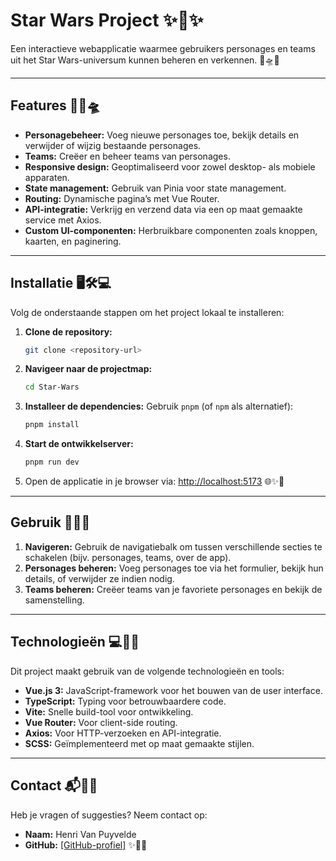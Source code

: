 # Star Wars Project ✨🌌✨

Een interactieve webapplicatie waarmee gebruikers personages en teams uit het Star Wars-universum kunnen beheren en verkennen. 🌟🛸✨

---

## Features 🚀🌠🛸

- **Personagebeheer:** Voeg nieuwe personages toe, bekijk details en verwijder of wijzig bestaande personages.
- **Teams:** Creëer en beheer teams van personages.
- **Responsive design:** Geoptimaliseerd voor zowel desktop- als mobiele apparaten.
- **State management:** Gebruik van Pinia voor state management.
- **Routing:** Dynamische pagina’s met Vue Router.
- **API-integratie:** Verkrijg en verzend data via een op maat gemaakte service met Axios.
- **Custom UI-componenten:** Herbruikbare componenten zoals knoppen, kaarten, en paginering.

---

## Installatie 🖥️🛠️💻

Volg de onderstaande stappen om het project lokaal te installeren:

1. **Clone de repository:**

   ```bash
   git clone <repository-url>
   ```

2. **Navigeer naar de projectmap:**

   ```bash
   cd Star-Wars
   ```

3. **Installeer de dependencies:**
   Gebruik `pnpm` (of `npm` als alternatief):

   ```bash
   pnpm install
   ```

4. **Start de ontwikkelserver:**

   ```bash
   pnpm run dev
   ```

5. Open de applicatie in je browser via: [http://localhost:5173](http://localhost:5173) 🌐✨🌟

---

## Gebruik 🌟📖🌌

1. **Navigeren:** Gebruik de navigatiebalk om tussen verschillende secties te schakelen (bijv. personages, teams, over de app).
2. **Personages beheren:** Voeg personages toe via het formulier, bekijk hun details, of verwijder ze indien nodig.
3. **Teams beheren:** Creëer teams van je favoriete personages en bekijk de samenstelling.

---

## Technologieën 💻🔧🌟

Dit project maakt gebruik van de volgende technologieën en tools:

- **Vue.js 3:** JavaScript-framework voor het bouwen van de user interface.
- **TypeScript:** Typing voor betrouwbaardere code.
- **Vite:** Snelle build-tool voor ontwikkeling.
- **Vue Router:** Voor client-side routing.
- **Axios:** Voor HTTP-verzoeken en API-integratie.
- **SCSS:** Geïmplementeerd met op maat gemaakte stijlen.

---

## Contact 📬🌠✨

Heb je vragen of suggesties? Neem contact op:

- **Naam:** Henri Van Puyvelde
- **GitHub:** [\[GitHub-profiel\]](https://github.com/ChikkyNuggy) ✨🌌🌟

